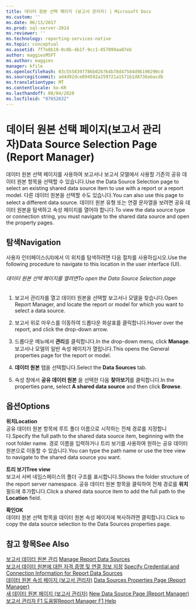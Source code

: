 ```yaml
---
title: 데이터 원본 선택 페이지 (보고서 관리자) | Microsoft Docs
ms.custom: ''
ms.date: 06/13/2017
ms.prod: sql-server-2014
ms.reviewer: ''
ms.technology: reporting-services-native
ms.topic: conceptual
ms.assetid: 7f7e8b19-0c0b-4b1f-9cc1-057099aa07eb
author: maggiesMSFT
ms.author: maggies
manager: kfile
ms.openlocfilehash: 03c5558397786b02b764b78d47584d9b190290cd
ms.sourcegitcommit: ad4d92dce894592a259721a1571b1d8736abacdb
ms.translationtype: MT
ms.contentlocale: ko-KR
ms.lasthandoff: 08/04/2020
ms.locfileid: "87652632"
---
```

# <a name="data-source-selection-page-report-manager"></a><span data-ttu-id="125c4-102">데이터 원본 선택 페이지(보고서 관리자)</span><span class="sxs-lookup"><span data-stu-id="125c4-102">Data Source Selection Page (Report Manager)</span></span>
  <span data-ttu-id="125c4-103">데이터 원본 선택 페이지를 사용하여 보고서나 보고서 모델에서 사용할 기존의 공유 데이터 원본 항목을 선택할 수 있습니다.</span><span class="sxs-lookup"><span data-stu-id="125c4-103">Use the Data Source Selection page to select an existing shared data source item to use with a report or a report model.</span></span> <span data-ttu-id="125c4-104">다른 데이터 원본을 선택할 수도 있습니다.</span><span class="sxs-lookup"><span data-stu-id="125c4-104">You can also use this page to select a different data source.</span></span> <span data-ttu-id="125c4-105">데이터 원본 유형 또는 연결 문자열을 보려면 공유 데이터 원본을 탐색하고 속성 페이지를 열어야 합니다.</span><span class="sxs-lookup"><span data-stu-id="125c4-105">To view the data source type or connection string, you must navigate to the shared data source and open the property pages.</span></span>  
  
## <a name="navigation"></a><span data-ttu-id="125c4-106">탐색</span><span class="sxs-lookup"><span data-stu-id="125c4-106">Navigation</span></span>  
 <span data-ttu-id="125c4-107">사용자 인터페이스(UI)에서 이 위치를 탐색하려면 다음 절차를 사용하십시오.</span><span class="sxs-lookup"><span data-stu-id="125c4-107">Use the following procedure to navigate to this location in the user interface (UI).</span></span>  
  
###### <a name="to-open-the-data-source-selection-page"></a><span data-ttu-id="125c4-108">데이터 원본 선택 페이지를 열려면</span><span class="sxs-lookup"><span data-stu-id="125c4-108">To open the Data Source Selection page</span></span>  
  
1.  <span data-ttu-id="125c4-109">보고서 관리자를 열고 데이터 원본을 선택할 보고서나 모델을 찾습니다.</span><span class="sxs-lookup"><span data-stu-id="125c4-109">Open Report Manager, and locate the report or model for which you want to select a data source.</span></span>  
  
2.  <span data-ttu-id="125c4-110">보고서 위로 마우스를 이동하여 드롭다운 화살표를 클릭합니다.</span><span class="sxs-lookup"><span data-stu-id="125c4-110">Hover over the report, and click the drop-down arrow.</span></span>  
  
3.  <span data-ttu-id="125c4-111">드롭다운 메뉴에서 **관리**를 클릭합니다.</span><span class="sxs-lookup"><span data-stu-id="125c4-111">In the drop-down menu, click **Manage**.</span></span> <span data-ttu-id="125c4-112">보고서나 모델의 일반 속성 페이지가 열립니다.</span><span class="sxs-lookup"><span data-stu-id="125c4-112">This opens the General properties page for the report or model.</span></span>  
  
4.  <span data-ttu-id="125c4-113">**데이터 원본** 탭을 선택합니다.</span><span class="sxs-lookup"><span data-stu-id="125c4-113">Select the **Data Sources** tab.</span></span>  
  
5.  <span data-ttu-id="125c4-114">속성 창에서 **공유 데이터 원본** 을 선택한 다음 **찾아보기**를 클릭합니다.</span><span class="sxs-lookup"><span data-stu-id="125c4-114">In the properties pane, select **A shared data source** and then click **Browse**.</span></span>  
  
## <a name="options"></a><span data-ttu-id="125c4-115">옵션</span><span class="sxs-lookup"><span data-stu-id="125c4-115">Options</span></span>  
 <span data-ttu-id="125c4-116">**위치**</span><span class="sxs-lookup"><span data-stu-id="125c4-116">**Location**</span></span>  
 <span data-ttu-id="125c4-117">공유 데이터 원본 항목에 루트 폴더 이름으로 시작하는 전체 경로를 지정합니다.</span><span class="sxs-lookup"><span data-stu-id="125c4-117">Specify the full path to the shared data source item, beginning with the root folder name.</span></span> <span data-ttu-id="125c4-118">경로 이름을 입력하거나 트리 보기를 사용하여 원하는 공유 데이터 원본으로 이동할 수 있습니다.</span><span class="sxs-lookup"><span data-stu-id="125c4-118">You can type the path name or use the tree view to navigate to the shared data source you want.</span></span>  
  
 <span data-ttu-id="125c4-119">**트리 보기**</span><span class="sxs-lookup"><span data-stu-id="125c4-119">**Tree view**</span></span>  
 <span data-ttu-id="125c4-120">보고서 서버 네임스페이스의 폴더 구조를 표시합니다.</span><span class="sxs-lookup"><span data-stu-id="125c4-120">Shows the folder structure of the report server namespace.</span></span> <span data-ttu-id="125c4-121">공유 데이터 원본 항목을 클릭하여 전체 경로를 **위치** 필드에 추가합니다.</span><span class="sxs-lookup"><span data-stu-id="125c4-121">Click a shared data source item to add the full path to the **Location** field.</span></span>  
  
 <span data-ttu-id="125c4-122">**확인**</span><span class="sxs-lookup"><span data-stu-id="125c4-122">**OK**</span></span>  
 <span data-ttu-id="125c4-123">데이터 원본 선택 항목을 데이터 원본 속성 페이지에 복사하려면 클릭합니다.</span><span class="sxs-lookup"><span data-stu-id="125c4-123">Click to copy the data source selection to the Data Sources properties page.</span></span>  
  
## <a name="see-also"></a><span data-ttu-id="125c4-124">참고 항목</span><span class="sxs-lookup"><span data-stu-id="125c4-124">See Also</span></span>  
 <span data-ttu-id="125c4-125">[보고서 데이터 원본 관리](report-data/manage-report-data-sources.md) </span><span class="sxs-lookup"><span data-stu-id="125c4-125">[Manage Report Data Sources](report-data/manage-report-data-sources.md) </span></span>  
 <span data-ttu-id="125c4-126">[보고서 데이터 원본에 대한 자격 증명 및 연결 정보 지정](report-data/specify-credential-and-connection-information-for-report-data-sources.md) </span><span class="sxs-lookup"><span data-stu-id="125c4-126">[Specify Credential and Connection Information for Report Data Sources](report-data/specify-credential-and-connection-information-for-report-data-sources.md) </span></span>  
 <span data-ttu-id="125c4-127">[데이터 원본 속성 페이지 &#40;보고서 관리자&#41;](../../2014/reporting-services/data-sources-properties-page-report-manager.md) </span><span class="sxs-lookup"><span data-stu-id="125c4-127">[Data Sources Properties Page &#40;Report Manager&#41;](../../2014/reporting-services/data-sources-properties-page-report-manager.md) </span></span>  
 <span data-ttu-id="125c4-128">[새 데이터 원본 페이지 &#40;보고서 관리자&#41;](../../2014/reporting-services/new-data-source-page-report-manager.md) </span><span class="sxs-lookup"><span data-stu-id="125c4-128">[New Data Source Page &#40;Report Manager&#41;](../../2014/reporting-services/new-data-source-page-report-manager.md) </span></span>  
 [<span data-ttu-id="125c4-129">보고서 관리자 F1 도움말</span><span class="sxs-lookup"><span data-stu-id="125c4-129">Report Manager F1 Help</span></span>](../../2014/reporting-services/report-manager-f1-help.md)  
  
  
